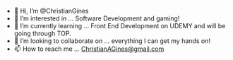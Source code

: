 - 👋 Hi, I’m @ChristianGines
- 👀 I’m interested in ... Software Development and gaming!
- 🌱 I’m currently learning ... Front End Development on UDEMY and will be going through TOP.
- 💞️ I’m looking to collaborate on ... everything I can get my hands on!
- 📫 How to reach me ... ChristianAGines@gmail.com

<!---
ChristianGines/ChristianGines is a ✨ special ✨ repository because its `README.md` (this file) appears on your GitHub profile.
You can click the Preview link to take a look at your changes.
--->
